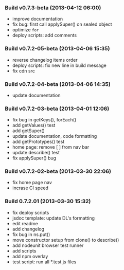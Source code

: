 ### Build v0.7.3-beta (2013-04-12 06:00) 
* improve documentation
* fix bug: first call applySuper() on sealed object
* optimize `for`
* deploy scripts: add comments

### Build v0.7.2-05-beta (2013-04-06 15:35) 
* reverse changelog items order
* deploy scripts: fix new line in build message
* fix cdn src

### Build v0.7.2-04-beta (2013-04-06 14:35)
* update documentation

### Build v0.7.2-03-beta (2013-04-01 12:06)
* fix bug in getKeys(), forEach()
* add getValues() test
* add getSuper()
* update documentation, code formatting
* add getPrototypes() test
* home page: remove [ ] from nav bar
* update describe() test
* fix applySuper() bug

### Build v0.7.2-02-beta (2013-03-30 22:06)
* fix home page nav
* incrase CI speed

### Build 0.7.2.01 (2013-03-30 15:32)
* fix deploy scripts
* jsdoc template: update DL's formatting
* edit readme
* add changelog
* fix bug in ns.put()
* move constructor setup from clone() to describe()
* add nodeunit browser test runner
* add scripts
* add npm overlay
* test script: run all *.test.js files

